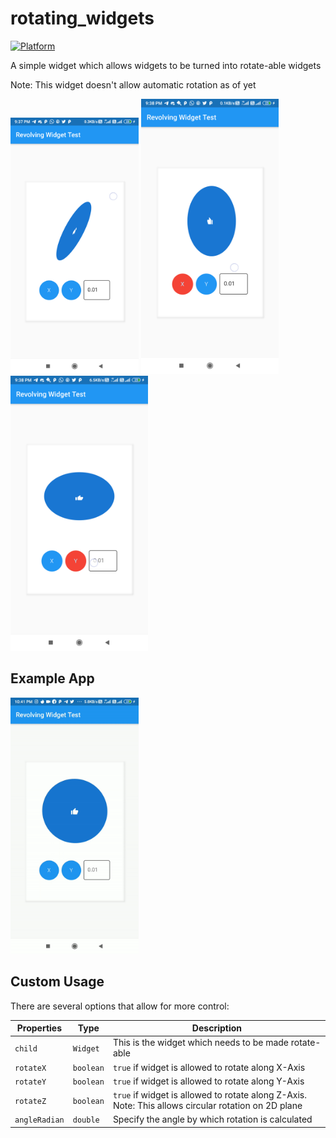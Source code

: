 # rotating_widgets
[![Platform](https://img.shields.io/badge/platform-android%20|%20ios-green.svg)](https://img.shields.io/badge/platform-Android%20%7C%20iOS-green.svg)

A simple widget which allows widgets to be turned into rotate-able widgets

Note: This widget doesn't allow automatic rotation as of yet

<p>
  <img width="205px" alt="X Y Active" src="https://raw.githubusercontent.com/hardikb19/rotating-widgets/master/example/screenshots/flutter_01.png"/>
  <img width="220px" alt="Y active" src="https://raw.githubusercontent.com/hardikb19/rotating-widgets/master/example/screenshots/flutter_05.png"/>
  <img width="220px" alt="X active" src="https://raw.githubusercontent.com/hardikb19/rotating-widgets/master/example/screenshots/flutter_07.png" />
</p>


## Example App

<p>
  <img width="205px" alt="Example gif" src="https://raw.githubusercontent.com/hardikb19/rotating-widgets/master/example/screenshots/example.gif"/>
</p>



## Custom Usage
There are several options that allow for more control:

|  Properties  | Type |   Description   |
|--------------|-----------------|-----------------|
| `child` | `Widget` | This is the widget which needs to be made rotate-able |
| `rotateX` | `boolean` | `true` if widget is allowed to rotate along X-Axis |
| `rotateY` | `boolean` | `true` if widget is allowed to rotate along Y-Axis |
| `rotateZ` | `boolean` | `true` if widget is allowed to rotate along Z-Axis. Note: This allows circular rotation on 2D plane |
| `angleRadian` | `double` | Specify the angle by which rotation is calculated |

<br>
<br>